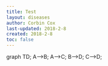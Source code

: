 ```yaml
---
title: Test
layout: diseases
author: Corbin Cox
last-updated: 2018-2-8
created: 2018-2-8
toc: false
---
```


<div class="mermaid">
graph TD;
    A-->B;
    A-->C;
    B-->D;
    C-->D;
</div>
